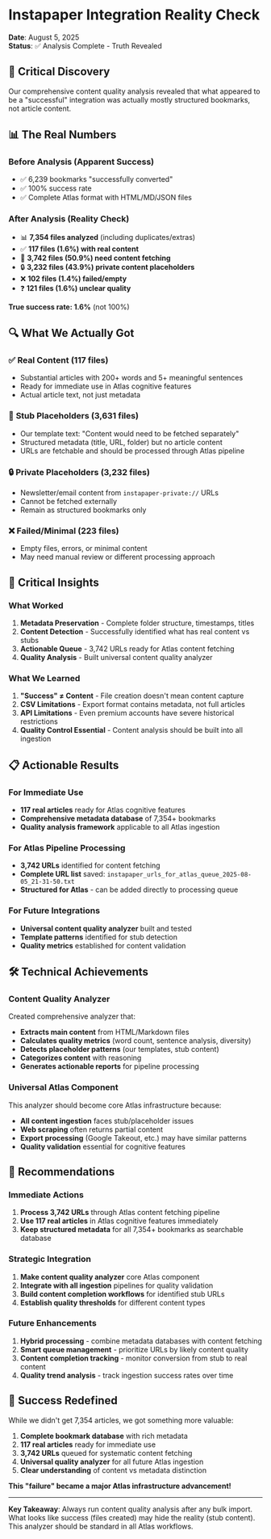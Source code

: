 # Instapaper Integration Reality Check

**Date**: August 5, 2025  
**Status**: ✅ Analysis Complete - Truth Revealed

## 🚨 **Critical Discovery**

Our comprehensive content quality analysis revealed that what appeared to be a "successful" integration was actually mostly structured bookmarks, not article content.

## 📊 **The Real Numbers**

### Before Analysis (Apparent Success)
- ✅ 6,239 bookmarks "successfully converted" 
- ✅ 100% success rate
- ✅ Complete Atlas format with HTML/MD/JSON files

### After Analysis (Reality Check)
- 📊 **7,354 files analyzed** (including duplicates/extras)
- ✅ **117 files (1.6%) with real content**
- 🔄 **3,742 files (50.9%) need content fetching**  
- 🔒 **3,232 files (43.9%) private content placeholders**
- ❌ **102 files (1.4%) failed/empty**
- ❓ **121 files (1.6%) unclear quality**

**True success rate: 1.6%** (not 100%)

## 🔍 **What We Actually Got**

### ✅ **Real Content** (117 files)
- Substantial articles with 200+ words and 5+ meaningful sentences
- Ready for immediate use in Atlas cognitive features
- Actual article text, not just metadata

### 🔄 **Stub Placeholders** (3,631 files) 
- Our template text: "Content would need to be fetched separately"
- Structured metadata (title, URL, folder) but no article content
- URLs are fetchable and should be processed through Atlas pipeline

### 🔒 **Private Placeholders** (3,232 files)
- Newsletter/email content from `instapaper-private://` URLs
- Cannot be fetched externally
- Remain as structured bookmarks only

### ❌ **Failed/Minimal** (223 files)
- Empty files, errors, or minimal content
- May need manual review or different processing approach

## 🎯 **Critical Insights**

### What Worked
1. **Metadata Preservation** - Complete folder structure, timestamps, titles
2. **Content Detection** - Successfully identified what has real content vs stubs
3. **Actionable Queue** - 3,742 URLs ready for Atlas content fetching
4. **Quality Analysis** - Built universal content quality analyzer

### What We Learned
1. **"Success" ≠ Content** - File creation doesn't mean content capture
2. **CSV Limitations** - Export format contains metadata, not full articles
3. **API Limitations** - Even premium accounts have severe historical restrictions
4. **Quality Control Essential** - Content analysis should be built into all ingestion

## 📋 **Actionable Results**

### For Immediate Use
- **117 real articles** ready for Atlas cognitive features
- **Comprehensive metadata database** of 7,354+ bookmarks
- **Quality analysis framework** applicable to all Atlas ingestion

### For Atlas Pipeline Processing
- **3,742 URLs** identified for content fetching
- **Complete URL list** saved: `instapaper_urls_for_atlas_queue_2025-08-05_21-31-50.txt`
- **Structured for Atlas** - can be added directly to processing queue

### For Future Integrations
- **Universal content quality analyzer** built and tested
- **Template patterns** identified for stub detection
- **Quality metrics** established for content validation

## 🛠️ **Technical Achievements**

### Content Quality Analyzer
Created comprehensive analyzer that:
- **Extracts main content** from HTML/Markdown files
- **Calculates quality metrics** (word count, sentence analysis, diversity)
- **Detects placeholder patterns** (our templates, stub content)
- **Categorizes content** with reasoning
- **Generates actionable reports** for pipeline processing

### Universal Atlas Component
This analyzer should become core Atlas infrastructure because:
- **All content ingestion** faces stub/placeholder issues
- **Web scraping** often returns partial content
- **Export processing** (Google Takeout, etc.) may have similar patterns
- **Quality validation** essential for cognitive features

## 🔮 **Recommendations**

### Immediate Actions
1. **Process 3,742 URLs** through Atlas content fetching pipeline
2. **Use 117 real articles** in Atlas cognitive features immediately
3. **Keep structured metadata** for all 7,354+ bookmarks as searchable database

### Strategic Integration
1. **Make content quality analyzer** core Atlas component
2. **Integrate with all ingestion** pipelines for quality validation
3. **Build content completion workflows** for identified stub URLs
4. **Establish quality thresholds** for different content types

### Future Enhancements
1. **Hybrid processing** - combine metadata databases with content fetching
2. **Smart queue management** - prioritize URLs by likely content quality
3. **Content completion tracking** - monitor conversion from stub to real content
4. **Quality trend analysis** - track ingestion success rates over time

## 🎉 **Success Redefined**

While we didn't get 7,354 articles, we got something more valuable:

1. **Complete bookmark database** with rich metadata
2. **117 real articles** ready for immediate use
3. **3,742 URLs** queued for systematic content fetching
4. **Universal quality analyzer** for all future Atlas ingestion
5. **Clear understanding** of content vs metadata distinction

**This "failure" became a major Atlas infrastructure advancement!**

---

**Key Takeaway**: Always run content quality analysis after any bulk import. What looks like success (files created) may hide the reality (stub content). This analyzer should be standard in all Atlas workflows.